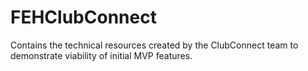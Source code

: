 # FEHClubConnect
Contains the technical resources created by the ClubConnect team to demonstrate viability of initial MVP features.
